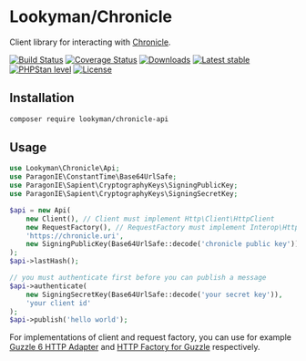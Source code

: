 # Lookyman/Chronicle

Client library for interacting with [Chronicle](https://github.com/paragonie/chronicle).

[![Build Status](https://travis-ci.org/lookyman/chronicle-api.svg?branch=master)](https://travis-ci.org/lookyman/chronicle-api)
[![Coverage Status](https://coveralls.io/repos/github/lookyman/chronicle-api/badge.svg?branch=master)](https://coveralls.io/github/lookyman/chronicle-api?branch=master)
[![Downloads](https://img.shields.io/packagist/dt/lookyman/chronicle-api.svg)](https://packagist.org/packages/lookyman/chronicle-api)
[![Latest stable](https://img.shields.io/packagist/v/lookyman/chronicle-api.svg)](https://packagist.org/packages/lookyman/chronicle-api)
[![PHPStan level](https://img.shields.io/badge/PHPStan-7-brightgreen.svg)](https://github.com/phpstan/phpstan)
[![License](https://img.shields.io/badge/license-MIT-blue.svg)](https://github.com/lookyman/chronicle-api/blob/master/LICENSE)

## Installation

```sh
composer require lookyman/chronicle-api
```

## Usage

```php
use Lookyman\Chronicle\Api;
use ParagonIE\ConstantTime\Base64UrlSafe;
use ParagonIE\Sapient\CryptographyKeys\SigningPublicKey;
use ParagonIE\Sapient\CryptographyKeys\SigningSecretKey;

$api = new Api(
	new Client(), // Client must implement Http\Client\HttpClient
	new RequestFactory(), // RequestFactory must implement Interop\Http\Factory\RequestFactoryInterface
	'https://chronicle.uri',
	new SigningPublicKey(Base64UrlSafe::decode('chronicle public key')) // optional, omit if you don't care about validating API responses
);
$api->lastHash();

// you must authenticate first before you can publish a message
$api->authenticate(
	new SigningSecretKey(Base64UrlSafe::decode('your secret key')),
	'your client id'
);
$api->publish('hello world');
```

For implementations of client and request factory, you can use for example [Guzzle 6 HTTP Adapter](https://github.com/php-http/guzzle6-adapter) and [HTTP Factory for Guzzle](https://github.com/http-interop/http-factory-guzzle) respectively.
